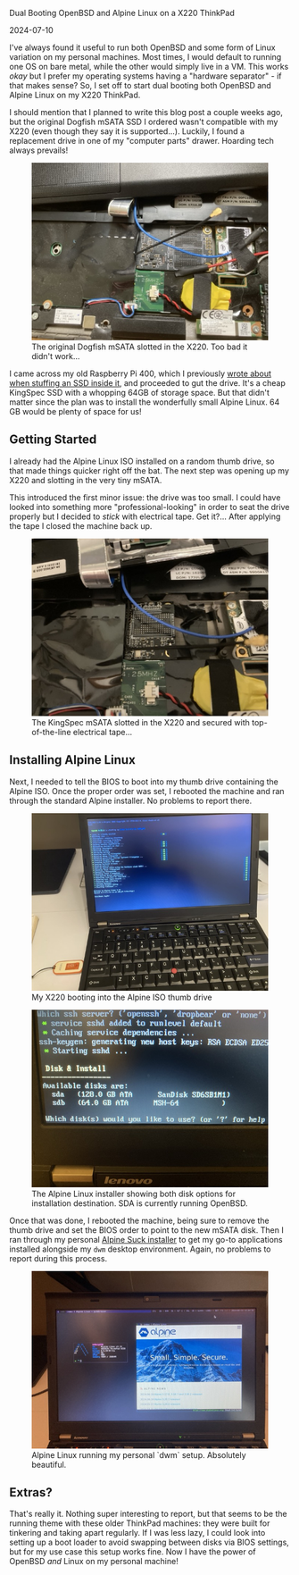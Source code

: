 Dual Booting OpenBSD and Alpine Linux on a X220 ThinkPad

2024-07-10

I've always found it useful to run both OpenBSD and some form of Linux variation on my personal machines. Most times, I would default to running one OS on bare metal, while the other would simply live in a VM. This works *okay* but I prefer my operating systems having a "hardware separator" - if that makes sense? So, I set off to start dual booting both OpenBSD and Alpine Linux on my X220 ThinkPad.

I should mention that I planned to write this blog post a couple weeks ago, but the original Dogfish mSATA SSD I ordered wasn't compatible with my X220 (even though they say it is supported...). Luckily, I found a replacement drive in one of my "computer parts" drawer. Hoarding tech always prevails!

<figure>
  <img src="/public/images/dual-boot-2.jpeg" alt="The inside of my X220, showing the Dogfish mSATA drive in place.">
  <figcaption>The original Dogfish mSATA slotted in the X220. Too bad it didn't work...</figcaption>
</figure>

I came across my old Raspberry Pi 400, which I previously [wrote about when stuffing an SSD inside it](/posts/pi-400-internal-ssd/), and proceeded to gut the drive. It's a cheap KingSpec SSD with a whopping 64GB of storage space. But that didn't matter since the plan was to install the wonderfully small Alpine Linux. 64 GB would be plenty of space for us!

## Getting Started

I already had the Alpine Linux ISO installed on a random thumb drive, so that made things quicker right off the bat. The next step was opening up my X220 and slotting in the very tiny mSATA.

This introduced the first minor issue: the drive was too small. I could have looked into something more "professional-looking" in order to seat the drive properly but I decided to *stick* with electrical tape. Get it?... After applying the tape I closed the machine back up.

<figure>
  <img src="/public/images/dual-boot-3.jpeg" alt="The inside of my X220, showing the KingSpec mSATA drive in place with electrical tape.">
  <figcaption>The KingSpec mSATA slotted in the X220 and secured with top-of-the-line electrical tape...</figcaption>
</figure>

## Installing Alpine Linux

Next, I needed to tell the BIOS to boot into my thumb drive containing the Alpine ISO. Once the proper order was set, I rebooted the machine and ran through the standard Alpine installer. No problems to report there.

<figure>
  <img src="/public/images/dual-boot-4.jpeg" alt="My X220 booting into the Alpine ISO thumb drive">
  <figcaption>My X220 booting into the Alpine ISO thumb drive</figcaption>
</figure>

<figure>
  <img src="/public/images/dual-boot-5.jpeg" alt="The Alpine Linux installer showing both disk options for installation destination">
  <figcaption>The Alpine Linux installer showing both disk options for installation destination. SDA is currently running OpenBSD.</figcaption>
</figure>

Once that was done, I rebooted the machine, being sure to remove the thumb drive and set the BIOS order to point to the new mSATA disk. Then I ran through my personal [Alpine Suck installer](https://git.sr.ht/~bt/alpine-suck-installer) to get my go-to applications installed alongside my `dwm` desktop environment. Again, no problems to report during this process.

<figure>
  <img src="/public/images/dual-boot-6.jpeg" alt="Alpine Linux running the dwm desktop environment on my X220">
  <figcaption>Alpine Linux running my personal `dwm` setup. Absolutely beautiful.</figcaption>
</figure>

## Extras?

That's really it. Nothing super interesting to report, but that seems to be the running theme with these older ThinkPad machines: they were built for tinkering and taking apart regularly. If I was less lazy, I could look into setting up a boot loader to avoid swapping between disks via BIOS settings, but for my use case this setup works fine. Now I have the power of OpenBSD *and* Linux on my personal machine!
